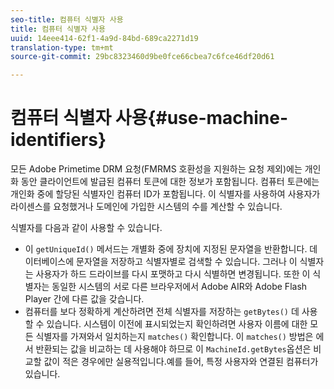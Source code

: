 ```yaml
---
seo-title: 컴퓨터 식별자 사용
title: 컴퓨터 식별자 사용
uuid: 14eee414-62f1-4a9d-84bd-689ca2271d19
translation-type: tm+mt
source-git-commit: 29bc8323460d9be0fce66cbea7c6fce46df20d61

---
```



# 컴퓨터 식별자 사용{#use-machine-identifiers}

모든 Adobe Primetime DRM 요청(FMRMS 호환성을 지원하는 요청 제외)에는 개인화 동안 클라이언트에 발급된 컴퓨터 토큰에 대한 정보가 포함됩니다. 컴퓨터 토큰에는 개인화 중에 할당된 식별자인 컴퓨터 ID가 포함됩니다. 이 식별자를 사용하여 사용자가 라이센스를 요청했거나 도메인에 가입한 시스템의 수를 계산할 수 있습니다.

식별자를 다음과 같이 사용할 수 있습니다.

* 이 `getUniqueId()` 메서드는 개별화 중에 장치에 지정된 문자열을 반환합니다. 데이터베이스에 문자열을 저장하고 식별자별로 검색할 수 있습니다. 그러나 이 식별자는 사용자가 하드 드라이브를 다시 포맷하고 다시 식별하면 변경됩니다. 또한 이 식별자는 동일한 시스템의 서로 다른 브라우저에서 Adobe AIR와 Adobe Flash Player 간에 다른 값을 갖습니다.
* 컴퓨터를 보다 정확하게 계산하려면 전체 식별자를 저장하는 `getBytes()` 데 사용할 수 있습니다. 시스템이 이전에 표시되었는지 확인하려면 사용자 이름에 대한 모든 식별자를 가져와서 일치하는지 `matches()` 확인합니다. 이 `matches()` 방법은 에서 반환되는 값을 비교하는 데 사용해야 하므로 이 `MachineId.getBytes`옵션은 비교할 값이 적은 경우에만 실용적입니다.예를 들어, 특정 사용자와 연결된 컴퓨터가 있습니다.

